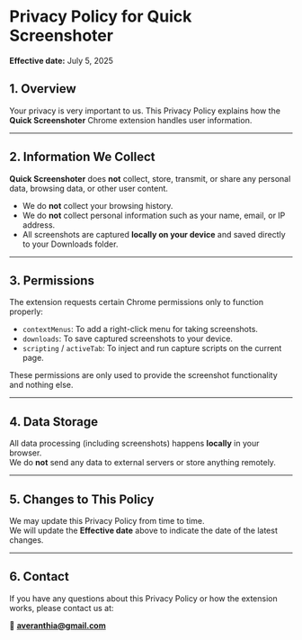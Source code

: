 # Privacy Policy for Quick Screenshoter

**Effective date:** July 5, 2025

## 1. Overview
Your privacy is very important to us. This Privacy Policy explains how the **Quick Screenshoter** Chrome extension handles user information.

---

## 2. Information We Collect
**Quick Screenshoter** does **not** collect, store, transmit, or share any personal data, browsing data, or other user content.

- We do **not** collect your browsing history.
- We do **not** collect personal information such as your name, email, or IP address.
- All screenshots are captured **locally on your device** and saved directly to your Downloads folder.

---

## 3. Permissions
The extension requests certain Chrome permissions only to function properly:

- `contextMenus`: To add a right-click menu for taking screenshots.
- `downloads`: To save captured screenshots to your device.
- `scripting` / `activeTab`: To inject and run capture scripts on the current page.

These permissions are only used to provide the screenshot functionality and nothing else.

---

## 4. Data Storage
All data processing (including screenshots) happens **locally** in your browser.  
We do **not** send any data to external servers or store anything remotely.

---

## 5. Changes to This Policy
We may update this Privacy Policy from time to time.  
We will update the **Effective date** above to indicate the date of the latest changes.

---

## 6. Contact
If you have any questions about this Privacy Policy or how the extension works, please contact us at:

📧 **averanthia@gmail.com**
